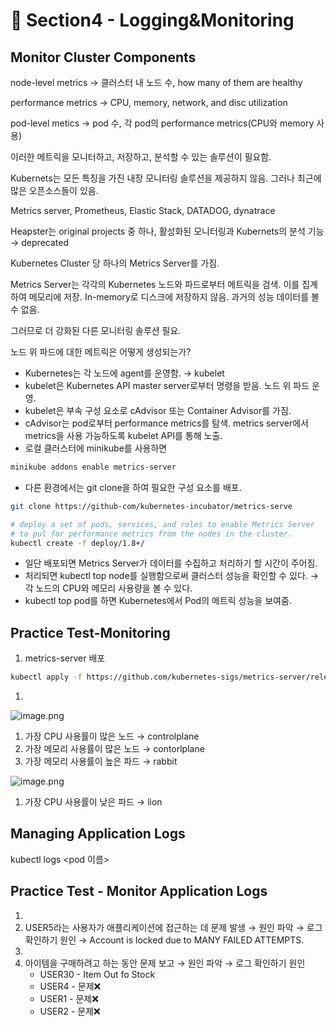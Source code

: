 # 🍨 Section4 - Logging&Monitoring

## Monitor Cluster Components


node-level metrics → 클러스터 내 노드 수, how many of them are healthy


performance metrics → CPU, memory, network, and disc utilization


pod-level  metics → pod 수, 각 pod의 performance metrics(CPU와 memory 사용)


이러한 메트릭을 모니터하고, 저장하고, 분석할 수 있는 솔루션이 필요함.


Kubernets는 모든 특징을 가진 내장 모니터링 솔루션을 제공하지 않음. 그러나 최근에 많은 오픈소스들이 있음.


Metrics server, Prometheus, Elastic Stack, DATADOG, dynatrace


Heapster는 original projects 중 하나, 활성화된 모니터링과 Kubernets의 분석 기능 → deprecated


Kubernetes Cluster 당 하나의 Metrics Server를 가짐.


Metrics Server는 각각의 Kubernetes 노드와 파드로부터 메트릭을 검색. 이를 집계하여 메모리에 저장. In-memory로 디스크에 저장하지 않음. 과거의 성능 데이터를 볼 수 없음.


그러므로 더 강화된 다른 모니터링 솔루션 필요.


노드 위 파드에 대한 메트릭은 어떻게 생성되는가?

- Kubernetes는 각 노드에 agent를 운영함. → kubelet
- kubelet은 Kubernetes API master server로부터 명령을 받음. 노드 위 파드 운영.
- kubelet은 부속 구성 요소로 cAdvisor 또는 Container Advisor를 가짐.
- cAdvisor는 pod로부터 performance metrics를 탐색. metrics server에서 metrics을 사용 가능하도록  kubelet API를 통해 노출.
- 로컬 클러스터에 minikube를 사용하면

```bash
minikube addons enable metrics-server
```

- 다른 환경에서는 git clone을 하여 필요한 구성 요소를 배포.

```bash
git clone https://github-com/kubernetes-incubator/metrics-serve

# deploy a set of pods, services, and roles to enable Metrics Server
# to pul for performance metrics from the nodes in the cluster.
kubectl create -f deploy/1.8+/
```

- 일단 배포되면 Metrics Server가 데이터를 수집하고 처리하기 할 시간이 주어짐.
- 처리되면 kubectl top node를 실행함으로써 클러스터 성능을 확인할 수 있다. → 각 노드의 CPU와 메모리 사용량을 볼 수 있다.
- kubectl top pod를 하면 Kubernetes에서 Pod의 메트릭 성능을 보여줌.

## Practice Test-Monitoring

1. metrics-server 배포

```bash
kubectl apply -f https://github.com/kubernetes-sigs/metrics-server/releases/latest/download/components.yaml
```

1. 

![image.png](https://prod-files-secure.s3.us-west-2.amazonaws.com/b2ea2032-00e9-4883-a13b-cb03cf5b2334/be867e9c-0d47-47a3-971e-146d2c8c7945/image.png?X-Amz-Algorithm=AWS4-HMAC-SHA256&X-Amz-Content-Sha256=UNSIGNED-PAYLOAD&X-Amz-Credential=ASIAZI2LB466UNHQSRD7%2F20250218%2Fus-west-2%2Fs3%2Faws4_request&X-Amz-Date=20250218T041322Z&X-Amz-Expires=3600&X-Amz-Security-Token=IQoJb3JpZ2luX2VjEFwaCXVzLXdlc3QtMiJHMEUCICfh3mk9F813umwrP7PycD5iN76Oewcjfvmc0xdAyiuVAiEA%2F9DJ7Ol2vyO1p3gpCHY%2BVN7pZEGqdQ7S8OmP7pBHAJwqiAQIhf%2F%2F%2F%2F%2F%2F%2F%2F%2F%2FARAAGgw2Mzc0MjMxODM4MDUiDH3rgi4sH2PnEfiJ3ircA1%2BqqWrgxy8UjyRnuhIe66XbAkSM3bYxIvjDQLw%2FVCHulWT4HGkWgDTZNafhDu7JsdeQhXenNLQK2Ib6OgjewyEefgQ4Q9JqF3HA5ZUYSuMAR1lHHxfxBDrqEmeS476D190V8ol3IDmRHAu4kriOvJgKDUS%2BpBQFqGR2o5jcXDEO690SBqdCpqhT%2BAUB1p8TvUrX0Wxt4VrnVDfv4IE6fPmGaUKuMmNO6B69twYiUtnQXi84hrMxbGjh%2BaXIA7nGiOlHXSL%2F1ZA%2BmCxxLsPTTJUwvfIXlpi4dgaS8vK84erRO2hetrU%2FmDQ5%2FsDi4QYFv1dE9ENf%2BkaXDxZDvjm6znEjGcQjh%2F42%2FwjTpuOYuJMA7ATa4jE4hRKbZVATbEcgf%2BrZLA%2FeOTW%2FsYe5%2Bg8K8bsynmFXulY6OuWhog599%2FjASNcX%2FlsxihehuVi2AxmY4NscB%2FBp%2BV9uVccqnX%2BENYwVeXjq%2BSl57nXQozz0jLMRNsp426k8hGAyilOleDK6YBpETVyqJGVvYZcge0cYCZfWkr1NLRfYf4hNF%2FwNTiPupfOTzJQKdfjN3onK09d3PdK3bB280BRQV6l1RCXeYWAXTyJ5MU%2FXDpf8POp%2B7sOu1B0yu0YPUuj1%2FphLMLKM0L0GOqUB1y8BEfUYn6eqeGze1TbFeBc9JcyjeFAgg2jrWfPsa5ZyGublOwVwkRegh3IPpLDLMShiW8n8q7HE1uJvy2xvfA1fvwAUp0a%2BzFyFUn%2Fh2M7BzqoEDcwSSTR7kVn8VA5ESOq4IEARlYSHnxyySjlVUPHHuHdHN%2BpPYL2g6dhmchnxK0UPnJKhGosBm0CqcOLtZjhBb6uZkajz%2FJJz18lr%2BZd6NynA&X-Amz-Signature=34f9fecb4f41b858f65234cc8b56b87861e87b2f6402bd9d0786d3b3c9be513a&X-Amz-SignedHeaders=host&x-id=GetObject)

1. 가장 CPU 사용률이 많은 노드 → controlplane
2. 가장 메모리 사용률이 많은 노드 → contorlplane
3. 가장 메모리 사용률이 높은 파드 → rabbit

![image.png](https://prod-files-secure.s3.us-west-2.amazonaws.com/b2ea2032-00e9-4883-a13b-cb03cf5b2334/a5ad8203-cf78-4c06-9de1-67cb491aedc9/image.png?X-Amz-Algorithm=AWS4-HMAC-SHA256&X-Amz-Content-Sha256=UNSIGNED-PAYLOAD&X-Amz-Credential=ASIAZI2LB466UNHQSRD7%2F20250218%2Fus-west-2%2Fs3%2Faws4_request&X-Amz-Date=20250218T041322Z&X-Amz-Expires=3600&X-Amz-Security-Token=IQoJb3JpZ2luX2VjEFwaCXVzLXdlc3QtMiJHMEUCICfh3mk9F813umwrP7PycD5iN76Oewcjfvmc0xdAyiuVAiEA%2F9DJ7Ol2vyO1p3gpCHY%2BVN7pZEGqdQ7S8OmP7pBHAJwqiAQIhf%2F%2F%2F%2F%2F%2F%2F%2F%2F%2FARAAGgw2Mzc0MjMxODM4MDUiDH3rgi4sH2PnEfiJ3ircA1%2BqqWrgxy8UjyRnuhIe66XbAkSM3bYxIvjDQLw%2FVCHulWT4HGkWgDTZNafhDu7JsdeQhXenNLQK2Ib6OgjewyEefgQ4Q9JqF3HA5ZUYSuMAR1lHHxfxBDrqEmeS476D190V8ol3IDmRHAu4kriOvJgKDUS%2BpBQFqGR2o5jcXDEO690SBqdCpqhT%2BAUB1p8TvUrX0Wxt4VrnVDfv4IE6fPmGaUKuMmNO6B69twYiUtnQXi84hrMxbGjh%2BaXIA7nGiOlHXSL%2F1ZA%2BmCxxLsPTTJUwvfIXlpi4dgaS8vK84erRO2hetrU%2FmDQ5%2FsDi4QYFv1dE9ENf%2BkaXDxZDvjm6znEjGcQjh%2F42%2FwjTpuOYuJMA7ATa4jE4hRKbZVATbEcgf%2BrZLA%2FeOTW%2FsYe5%2Bg8K8bsynmFXulY6OuWhog599%2FjASNcX%2FlsxihehuVi2AxmY4NscB%2FBp%2BV9uVccqnX%2BENYwVeXjq%2BSl57nXQozz0jLMRNsp426k8hGAyilOleDK6YBpETVyqJGVvYZcge0cYCZfWkr1NLRfYf4hNF%2FwNTiPupfOTzJQKdfjN3onK09d3PdK3bB280BRQV6l1RCXeYWAXTyJ5MU%2FXDpf8POp%2B7sOu1B0yu0YPUuj1%2FphLMLKM0L0GOqUB1y8BEfUYn6eqeGze1TbFeBc9JcyjeFAgg2jrWfPsa5ZyGublOwVwkRegh3IPpLDLMShiW8n8q7HE1uJvy2xvfA1fvwAUp0a%2BzFyFUn%2Fh2M7BzqoEDcwSSTR7kVn8VA5ESOq4IEARlYSHnxyySjlVUPHHuHdHN%2BpPYL2g6dhmchnxK0UPnJKhGosBm0CqcOLtZjhBb6uZkajz%2FJJz18lr%2BZd6NynA&X-Amz-Signature=ee7949c33ee57fd549fc363ced2771ff88d85ebcdfa4c3516636a77da57e700e&X-Amz-SignedHeaders=host&x-id=GetObject)

1. 가장 CPU 사용률이 낮은 파드 → lion

## Managing Application Logs


kubectl logs <pod 이름>


## Practice Test - Monitor Application Logs

1. 
2. USER5라는 사용자가 애플리케이션에 접근하는 데 문제 발생 → 원인 파악 → 로그 확인하기
원인 → Account is locked due to MANY FAILED ATTEMPTS.
3. 
4. 아이템을 구매하려고 하는 동안 문제 보고 → 원인 파악 → 로그 확인하기
원인
	- USER30 - Item Out fo Stock
	- USER4 - 문제❌
	- USER1 - 문제❌
	- USER2 - 문제❌
